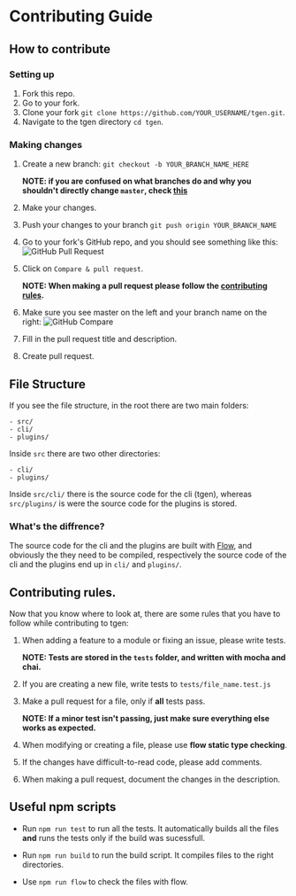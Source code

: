 # Contributing Guide

## How to contribute

### Setting up

1. Fork this repo.
2. Go to your fork.
3. Clone your fork `git clone https://github.com/YOUR_USERNAME/tgen.git`.
4. Navigate to the tgen directory `cd tgen`.

### Making changes

1. Create a new branch: `git checkout -b YOUR_BRANCH_NAME_HERE`
    
    **NOTE: if you are confused on what branches do and why you shouldn't directly change `master`, check [this](https://guides.github.com/introduction/flow/)**
2. Make your changes.
3. Push your changes to your branch `git push origin YOUR_BRANCH_NAME`
4. Go to your fork's GitHub repo, and you should see something like this: ![GitHub Pull Request](https://galaxyproject.github.io/training-material/topics/contributing/images/PR_button.png)
5. Click on `Compare & pull request`.
   
    **NOTE: When making a pull request please follow the [contributing rules](#contributing-rules).**
6. Make sure you see master on the left and your branch name on the right: ![GitHub Compare](https://galaxyproject.github.io/training-material/topics/contributing/images/PR_branch_check.png)
7. Fill in the pull request title and description.
8. Create pull request.

## File Structure

If you see the file structure, in the root there are two main folders:
    
    - src/
    - cli/
    - plugins/

Inside `src` there are two other directories:

    - cli/
    - plugins/

Inside `src/cli/` there is the source code for the cli (tgen), whereas `src/plugins/` is were the source code for the plugins is stored.

### What's the diffrence?

The source code for the cli and the plugins are built with [Flow](https://flow.org), and obviously the they need to be compiled, respectively the source code of the cli and the plugins end up in `cli/` and `plugins/`.

## Contributing rules.

Now that you know where to look at, there are some rules that you have to follow while contributing to tgen:

1. When adding a feature to a module or fixing an issue, please write tests. 

    **NOTE: Tests are stored in the `tests` folder, and written with mocha and chai.**

2. If you are creating a new file, write tests to `tests/file_name.test.js`

3. Make a pull request for a file, only if **all** tests pass.

    **NOTE: If a minor test isn't passing, just make sure everything else works as expected.**

4. When modifying or creating a file, please use **flow static type checking**.

5. If the changes have difficult-to-read code, please add comments.

6. When making a pull request, document the changes in the description.

## Useful npm scripts

- Run `npm run test` to run all the tests. It automatically builds all the files **and** runs the tests only if the build was sucessfull.

- Run `npm run build` to run the build script. It compiles files to the right directories.
- Use `npm run flow` to check the files with flow.
